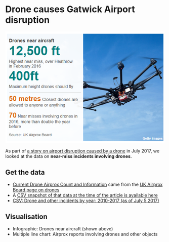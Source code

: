 # Drone causes Gatwick Airport disruption

![](https://raw.githubusercontent.com/BBC-Data-Unit/drone-disruption/master/Drones%20near%20aircraft.png)

As part of [a story on airport disruption caused by a drone](http://www.bbc.co.uk/news/uk-40476264) in July 2017, we looked at the data on **near-miss incidents involving drones**.

## Get the data

* [Current Drone Airprox Count and Information](https://www.airproxboard.org.uk/uploadedFiles/Content/Standard_content/Topical_Issues_and_Themes/Current%20Drone%20Airprox%20Count%20and%20Information.xlsx) came from the [UK Airprox Board page on drones](https://www.airproxboard.org.uk/Topical-issues-and-themes/Drones/)
* A [CSV snapshot of that data at the time of the article is available here](https://github.com/BBC-Data-Unit/drone-disruption/blob/master/Drone%20Airprox%20Count%20and%20Information_05July2017.csv)
* [CSV: Drone and other incidents by year: 2010-2017 (as of July 5 2017)](https://github.com/BBC-Data-Unit/drone-disruption/blob/master/Drone%20Airprox%20Summary%20by%20Year%202010-2017_05July2017.csv)

## Visualisation

* Infographic: Drones near aircraft (shown above)
* Multiple line chart: Airprox reports involving drones and other objects

